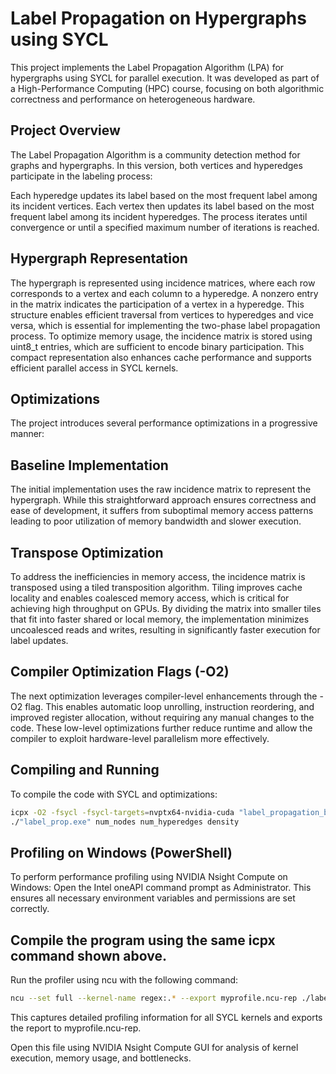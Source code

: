 # Label Propagation on Hypergraphs using SYCL
This project implements the Label Propagation Algorithm (LPA) for hypergraphs using SYCL for parallel execution. It was developed as part of a High-Performance Computing (HPC) course, focusing on both algorithmic correctness and performance on heterogeneous hardware.

## Project Overview
The Label Propagation Algorithm is a community detection method for graphs and hypergraphs. In this version, both vertices and hyperedges participate in the labeling process:

Each hyperedge updates its label based on the most frequent label among its incident vertices.
Each vertex then updates its label based on the most frequent label among its incident hyperedges.
The process iterates until convergence or until a specified maximum number of iterations is reached.

## Hypergraph Representation
The hypergraph is represented using incidence matrices, where each row corresponds to a vertex and each column to a hyperedge. A nonzero entry in the matrix indicates the participation of a vertex in a hyperedge. This structure enables efficient traversal from vertices to hyperedges and vice versa, which is essential for implementing the two-phase label propagation process. To optimize memory usage, the incidence matrix is stored using uint8_t entries, which are sufficient to encode binary participation. This compact representation also enhances cache performance and supports efficient parallel access in SYCL kernels.

## Optimizations
The project introduces several performance optimizations in a progressive manner:

## Baseline Implementation
The initial implementation uses the raw incidence matrix to represent the hypergraph. While this straightforward approach ensures correctness and ease of development, it suffers from suboptimal memory access patterns leading to poor utilization of memory bandwidth and slower execution.

## Transpose Optimization
To address the inefficiencies in memory access, the incidence matrix is transposed using a tiled transposition algorithm. Tiling improves cache locality and enables coalesced memory access, which is critical for achieving high throughput on GPUs. By dividing the matrix into smaller tiles that fit into faster shared or local memory, the implementation minimizes uncoalesced reads and writes, resulting in significantly faster execution for label updates.

## Compiler Optimization Flags (-O2)
The next optimization leverages compiler-level enhancements through the -O2 flag. This enables automatic loop unrolling, instruction reordering, and improved register allocation, without requiring any manual changes to the code. These low-level optimizations further reduce runtime and allow the compiler to exploit hardware-level parallelism more effectively.
## Compiling and Running
To compile the code with SYCL and optimizations:

```bash
icpx -O2 -fsycl -fsycl-targets=nvptx64-nvidia-cuda "label_propagation_baseline.cpp" "../base_implementation/algorithms.cpp" "../base_implementation/utils.cpp" -o "label_prop.exe"
./"label_prop.exe" num_nodes num_hyperedges density
```

## Profiling on Windows (PowerShell)
To perform performance profiling using NVIDIA Nsight Compute on Windows:
Open the Intel oneAPI command prompt as Administrator. This ensures all necessary environment variables and permissions are set correctly.

## Compile the program using the same icpx command shown above.
Run the profiler using ncu with the following command:

```bash
ncu --set full --kernel-name regex:.* --export myprofile.ncu-rep ./label_prop.exe num_nodes num_hyperedges density
```

This captures detailed profiling information for all SYCL kernels and exports the report to myprofile.ncu-rep.

Open this file using NVIDIA Nsight Compute GUI for analysis of kernel execution, memory usage, and bottlenecks.

